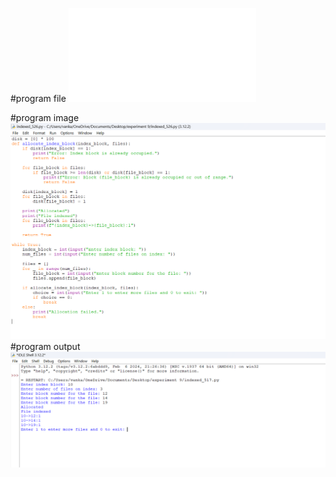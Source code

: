 #program file
![program file](indexed_526.py)

#program image
![program image](indexed_program.png)
#program output
![program output](indexed_output.png)




